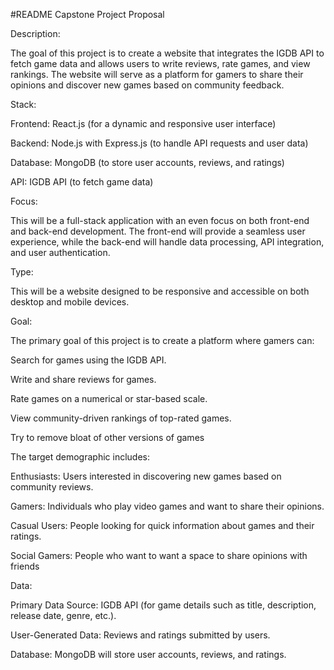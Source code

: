 #README
Capstone Project Proposal

Description:

The goal of this project is to create a website that integrates the IGDB API to fetch game data and allows users to write reviews, rate games, and view rankings. The website will serve as a platform for gamers to share their opinions and discover new games based on community feedback.

Stack:

  Frontend: React.js (for a dynamic and responsive user interface)

  Backend: Node.js with Express.js (to handle API requests and user data)

  Database: MongoDB (to store user accounts, reviews, and ratings)

  API: IGDB API (to fetch game data)

Focus:

This will be a full-stack application with an even focus on both front-end and back-end development. The front-end will provide a seamless user experience, while the back-end will handle data processing, API integration, and user authentication.

Type:

This will be a website designed to be responsive and accessible on both desktop and mobile devices.

Goal:

  The primary goal of this project is to create a platform where gamers can:

  Search for games using the IGDB API.

  Write and share reviews for games.

  Rate games on a numerical or star-based scale.

  View community-driven rankings of top-rated games.

  Try to remove bloat of other versions of games

The target demographic includes:

  Enthusiasts: Users interested in discovering new games based on community reviews.

  Gamers: Individuals who play video games and want to share their opinions.

  Casual Users: People looking for quick information about games and their ratings.

  Social Gamers: People who want to want a space to share opinions with friends

Data:

  Primary Data Source: IGDB API (for game details such as title, description, release date, genre, etc.).

  User-Generated Data: Reviews and ratings submitted by users.

  Database: MongoDB will store user accounts, reviews, and ratings.
